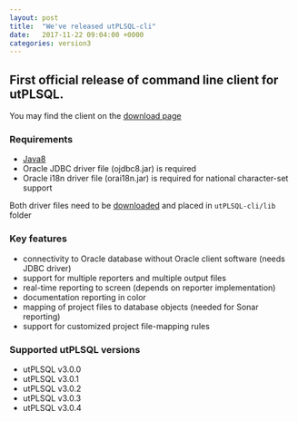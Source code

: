 ```yaml
---
layout: post
title:  "We've released utPLSQL-cli"
date:   2017-11-22 09:04:00 +0000
categories: version3
---
```



First official release of command line client for utPLSQL.
------------------------------------

You may find the client on the [download page](https://github.com/utPLSQL/utPLSQL-cli/releases/tag/v3.0.4)

### Requirements

- [Java8](http://www.oracle.com/technetwork/java/javase/downloads/jre8-downloads-2133155.html)
- Oracle JDBC driver file (ojdbc8.jar) is required    
- Oracle i18n driver file (orai18n.jar) is required for national character-set support

Both driver files need to be [downloaded](http://www.oracle.com/technetwork/database/features/jdbc/jdbc-ucp-122-3110062.html) and placed in `utPLSQL-cli/lib` folder

### Key features

- connectivity to Oracle database without Oracle client software (needs JDBC driver)
- support for multiple reporters and multiple output files
- real-time reporting to screen (depends on reporter implementation)
- documentation reporting in color
- mapping of project files to database objects (needed for Sonar reporting)
- support for customized project file-mapping rules

### Supported utPLSQL versions 

- utPLSQL v3.0.0
- utPLSQL v3.0.1
- utPLSQL v3.0.2
- utPLSQL v3.0.3
- utPLSQL v3.0.4
